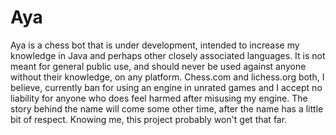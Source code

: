 # Aya
Aya is a chess bot that is under development, intended to increase my knowledge in Java and perhaps other closely associated languages. It is not meant for general public use, and should never be used against anyone without their knowledge, on any platform. Chess.com and lichess.org both, I believe, currently ban for using an engine in unrated games and I accept no liability for anyone who does feel harmed after misusing my engine.
The story behind the name will come some other time, after the name has a little bit of respect. Knowing me, this project probably won't get that far.
